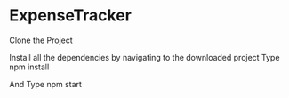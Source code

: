 # ExpenseTracker

Clone the Project 

Install all the dependencies by navigating to the downloaded project 
Type npm install

And Type npm start
